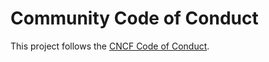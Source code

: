 # Community Code of Conduct

This project follows the [CNCF Code of Conduct](https://github.com/cncf/foundation/blob/master/code-of-conduct.md).